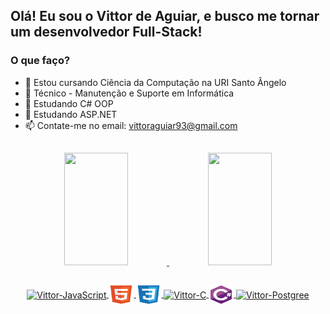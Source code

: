 ## Olá! Eu sou o Vittor de Aguiar, e busco me tornar um desenvolvedor Full-Stack!

<h3>O que faço?</h3>

- 📖 Estou cursando Ciência da Computação na URI Santo Ângelo
- 🔦 Técnico - Manutenção e Suporte em Informática
- 🎯 Estudando C# OOP
- 📌 Estudando ASP.NET
- 📫 Contate-me no email: vittoraguiar93@gmail.com

##
  
<div align="center">
  <a href="https://github.com/vittoraguiar">
  <img width="45%" height="180em" src="https://github-readme-stats.vercel.app/api?username=vittoraguiar&show_icons=true&theme=cobalt&include_all_commits=true&count_private=true"/>
  <img width="45%" height="180em" src="https://github-readme-stats.vercel.app/api/top-langs/?username=vittoraguiar&layout=compact&langs_count=7&theme=cobalt"/>
</div>

##

<div align="center">
  <img align="center" alt="Vittor-JavaScript" height="30" width="40" src="https://cdn.jsdelivr.net/gh/devicons/devicon/icons/javascript/javascript-original.svg">
  <img align="center" alt="Vittor-HTML" height="30" width="40" src="https://raw.githubusercontent.com/devicons/devicon/master/icons/html5/html5-original.svg">
  <img align="center" alt="Vittor-CSS" height="30" width="40" src="https://raw.githubusercontent.com/devicons/devicon/master/icons/css3/css3-original.svg">
  <img align="center" alt="Vittor-C" height="30" width="40" src="https://cdn.jsdelivr.net/gh/devicons/devicon/icons/c/c-original.svg">
  <img align="center" alt="Vittor-C-Sharp" height="30" width="40" src="https://raw.githubusercontent.com/devicons/devicon/master/icons/csharp/csharp-original.svg">
  <img align="center" alt="Vittor-Postgree" height="30" width="40" src="https://cdn.jsdelivr.net/gh/devicons/devicon/icons/postgresql/postgresql-original.svg" />
</div>
